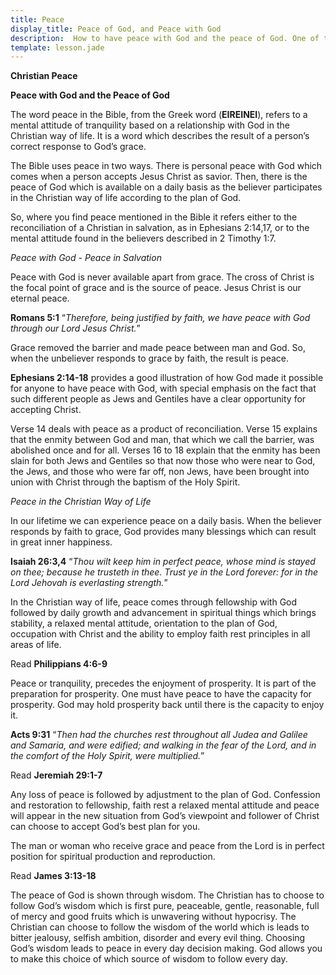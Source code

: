 ```yaml
---
title: Peace
display_title: Peace of God, and Peace with God 
description:  How to have peace with God and the peace of God. One of the important stability doctrines and Biblical treatments for depression.
template: lesson.jade
---
```

**Christian Peace**

**Peace with God and the Peace of God**

The word peace in the Bible, from the Greek word (**EIREINEI**), refers to a mental attitude of tranquility based on a relationship with God in the Christian way of life. It is a word which describes the result of a person’s correct response to God’s grace.

The Bible uses peace in two ways. There is personal peace with God which comes when a person accepts Jesus Christ as savior. Then, there is the peace of God which is available on a daily basis as the believer participates in the Christian way of life according to the plan of God.

So, where you find peace mentioned in the Bible it refers either to the 
reconciliation of a Christian in salvation, as in Ephesians 2:14,17, or
to the mental attitude found in the believers described in 2 Timothy
1:7.

*_Peace with God - Peace in Salvation_*

Peace with God is never available apart from grace. The cross of Christ is the focal point of grace and is the source of peace. Jesus Christ is our eternal peace.

**Romans 5:1** “_Therefore, being justified by faith, we have peace with God through our Lord Jesus Christ._”

Grace removed the barrier and made peace between man and God. So, when the unbeliever responds to grace by faith, the result is peace.

**Ephesians 2:14-18** provides a good illustration of how God made it possible for anyone to have peace with God, with special emphasis on the fact that such different people as Jews and Gentiles have a clear opportunity for accepting Christ.

Verse 14 deals with peace as a product of reconciliation. Verse 15 explains that the enmity between God and man, that which we call the barrier, was abolished once and for all. Verses 16 to 18 explain that the enmity has been slain for both Jews and Gentiles so that now those who were near to God, the Jews, and those who were far off, non Jews, have been brought into union with Christ through the baptism of the Holy
Spirit.

*_Peace in the Christian Way of Life_*

In our lifetime we can experience peace on a daily basis. When the believer responds by faith to grace, God provides many blessings which can result in great inner happiness.

**Isaiah 26:3,4** “_Thou wilt keep him in perfect peace, whose mind is stayed on thee; because he trusteth in thee. Trust ye in the Lord forever: for in the Lord Jehovah is everlasting strength._”

In the Christian way of life, peace comes through fellowship with God followed by daily growth and advancement in spiritual things which brings stability, a relaxed mental attitude, orientation to the plan of God, occupation with Christ and the ability to employ faith rest principles in all areas of life.

Read **Philippians 4:6-9**

Peace or tranquility, precedes the enjoyment of prosperity. It is part of the preparation for prosperity. One must have peace to have the capacity for prosperity. God may hold prosperity back until there is the capacity to enjoy it.

**Acts 9:31** “_Then had the churches rest throughout all Judea and Galilee and Samaria, and were edified; and walking in the fear of the Lord, and in the comfort of the Holy Spirit, were multiplied._”

Read **Jeremiah 29:1-7**

Any loss of peace is followed by adjustment to the plan of God. Confession and restoration to fellowship, faith rest a relaxed mental attitude and peace will appear in the new situation from God’s viewpoint and follower of Christ can choose to accept God’s best plan for you.

The man or woman who receive grace and peace from the Lord is in perfect position for spiritual production and reproduction.

Read **James 3:13-18**

The peace of God is shown through wisdom. The Christian has to choose to follow God’s wisdom which is first pure, peaceable, gentle, reasonable, full of mercy and good fruits which is unwavering without hypocrisy. The Christian can choose to follow the wisdom of the world which is leads to bitter jealousy, selfish ambition, disorder and every evil thing. Choosing God’s wisdom leads to peace in every day decision making. God allows you to make this choice of which source of wisdom to follow every day.

